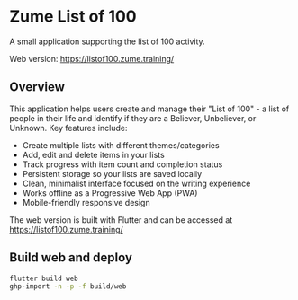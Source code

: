 # Zume List of 100

A small application supporting the list of 100 activity.

Web version: <https://listof100.zume.training/>

## Overview

This application helps users create and manage their "List of 100" - a list of people in their life and identify if they are a Believer, Unbeliever, or Unknown. Key features include:

- Create multiple lists with different themes/categories
- Add, edit and delete items in your lists
- Track progress with item count and completion status
- Persistent storage so your lists are saved locally
- Clean, minimalist interface focused on the writing experience
- Works offline as a Progressive Web App (PWA)
- Mobile-friendly responsive design

The web version is built with Flutter and can be accessed at <https://listof100.zume.training/>

## Build web and deploy

```bash
flutter build web
ghp-import -n -p -f build/web
```
